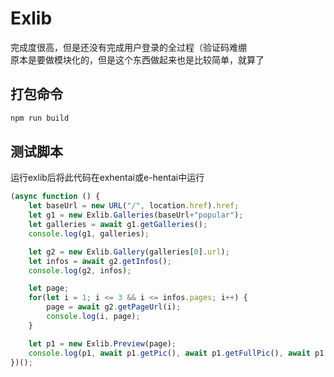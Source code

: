 # Exlib
完成度很高，但是还没有完成用户登录的全过程（验证码难绷  
原本是要做模块化的，但是这个东西做起来也是比较简单，就算了  

## 打包命令
```bash
npm run build
```

## 测试脚本
运行exlib后将此代码在exhentai或e-hentai中运行
```javascript
(async function () {
    let baseUrl = new URL("/", location.href).href;
    let g1 = new Exlib.Galleries(baseUrl+"popular");
    let galleries = await g1.getGalleries();
    console.log(g1, galleries);

    let g2 = new Exlib.Gallery(galleries[0].url);
    let infos = await g2.getInfos();
    console.log(g2, infos);

    let page;
    for(let i = 1; i <= 3 && i <= infos.pages; i++) {
        page = await g2.getPageUrl(i);
        console.log(i, page);
    }

    let p1 = new Exlib.Preview(page);
    console.log(p1, await p1.getPic(), await p1.getFullPic(), await p1.getSparePageUrl());
})();
```